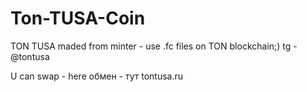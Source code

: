 # Ton-TUSA-Coin
TON TUSA maded from minter - use .fc files on TON blockchain;) tg - @tontusa

U can swap - here
обмен - тут tontusa.ru
